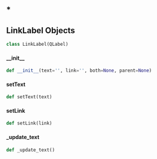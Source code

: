 <a id="widgets.link_label.*"></a>

## \*

<a id="widgets.link_label.LinkLabel"></a>

## LinkLabel Objects

```python
class LinkLabel(QLabel)
```

<a id="widgets.link_label.LinkLabel.__init__"></a>

#### \_\_init\_\_

```python
def __init__(text='', link='', both=None, parent=None)
```

<a id="widgets.link_label.LinkLabel.setText"></a>

#### setText

```python
def setText(text)
```

<a id="widgets.link_label.LinkLabel.setLink"></a>

#### setLink

```python
def setLink(link)
```

<a id="widgets.link_label.LinkLabel._update_text"></a>

#### \_update\_text

```python
def _update_text()
```

